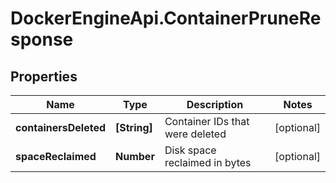 # DockerEngineApi.ContainerPruneResponse

## Properties

Name | Type | Description | Notes
------------ | ------------- | ------------- | -------------
**containersDeleted** | **[String]** | Container IDs that were deleted | [optional] 
**spaceReclaimed** | **Number** | Disk space reclaimed in bytes | [optional] 


